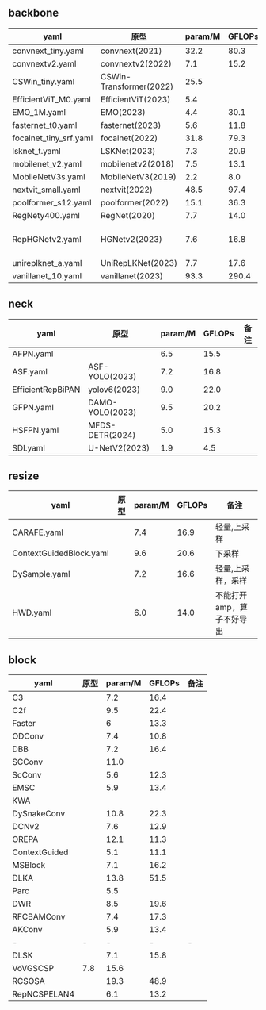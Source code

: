 ## backbone

| **yaml** | **原型** | **param/M** | **GFLOPs** | **备注** |
|---|---|---|---|---|
| convnext_tiny.yaml | convnext(2021) | 32.2 | 80.3 |  |
| convnextv2.yaml | convnextv2(2022) | 7.1 | 15.2 |  |
| CSWin_tiny.yaml | CSWin-Transformer(2022) | 25.5 |  |  |
| EfficientViT_M0.yaml | EfficientViT(2023) | 5.4 |  |  |
| EMO_1M.yaml | EMO(2023) | 4.4 | 30.1 |  |
| fasternet_t0.yaml | fasternet(2023) | 5.6 | 11.8 |  |
| focalnet_tiny_srf.yaml | focalnet(2022) | 31.8 | 79.3 |  |
| lsknet_t.yaml | LSKNet(2023) | 7.3 | 20.9 |  |
| mobilenet_v2.yaml | mobilenetv2(2018) | 7.5 | 13.1 |  |
| MobileNetV3s.yaml | MobileNetV3(2019) | 2.2 | 8.0 |  |
| nextvit_small.yaml | nextvit(2022) | 48.5 | 97.4 |  |
| poolformer_s12.yaml | poolformer(2022) | 15.1 | 36.3 |  |
| RegNety400.yaml | RegNet(2020) | 7.7 | 14.0 |  |
| RepHGNetv2.yaml | HGNetv2(2023) | 7.6 | 16.8 | RT-DETR主干 |
| unireplknet_a.yaml | UniRepLKNet(2023) | 7.7 | 17.6 |  |
| vanillanet_10.yaml | vanillanet(2023) | 93.3 | 290.4 |  |


## neck

| **yaml** | **原型** | **param/M** | **GFLOPs** | **备注** |
|---|---|---|---|---|
| AFPN.yaml||6.5|15.5|
| ASF.yaml|ASF-YOLO(2023)|7.2|16.8|
| EfficientRepBiPAN|yolov6(2023)|9.0|22.0|
| GFPN.yaml|DAMO-YOLO(2023)|9.5|20.2|
| HSFPN.yaml|MFDS-DETR(2024)|5.0|15.3|
| SDI.yaml|U-NetV2(2023)|1.9|4.5|


## resize
| **yaml** | **原型** | **param/M** | **GFLOPs** | **备注** |
|---|---|---|---|---|
|CARAFE.yaml||7.4|16.9|轻量,上采样|
|ContextGuidedBlock.yaml||9.6|20.6|下采样
|DySample.yaml||7.2|16.6|轻量,上采样，采样
|HWD.yaml||6.0|14.0|不能打开amp，算子不好导出


## block
| **yaml** | **原型** | **param/M** | **GFLOPs** | **备注** |
|---|---|---|---|---|
|C3||7.2|16.4|
|C2f||9.5|22.4|
|Faster||6|13.3|
|ODConv||7.4|10.8|
|DBB||7.2|16.4|
|SCConv||11.0|
|ScConv||5.6|12.3|
|EMSC||5.9|13.4|
|KWA|||
|DySnakeConv||10.8|22.3|
|DCNv2||7.6|12.9|
|OREPA||12.1|11.3|
|ContextGuided||5.1|11.1|
|MSBlock||7.1|16.2|
|DLKA||13.8|51.5|
|Parc||5.5||
|DWR||8.5|19.6|
|RFCBAMConv||7.4|17.3|
|AKConv||5.9|13.4|
|-|-|-|-|-|
|DLSK||7.1|15.8|
|VoVGSCSP|7.8|15.6|
|RCSOSA||19.3|48.9|
|RepNCSPELAN4||6.1|13.2|